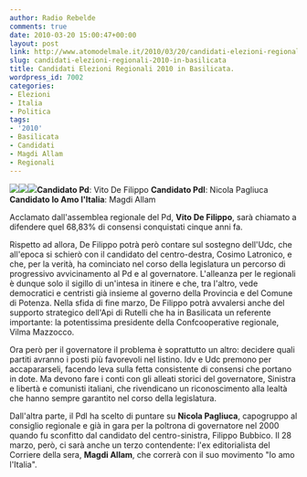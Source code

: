 ```yaml
---
author: Radio Rebelde
comments: true
date: 2010-03-20 15:00:47+00:00
layout: post
link: http://www.atomodelmale.it/2010/03/20/candidati-elezioni-regionali-2010-in-basilicata/
slug: candidati-elezioni-regionali-2010-in-basilicata
title: Candidati Elezioni Regionali 2010 in Basilicata.
wordpress_id: 7002
categories:
- Elezioni
- Italia
- Politica
tags:
- '2010'
- Basilicata
- Candidati
- Magdi Allam
- Regionali
---
```


**![](http://www.atomodelmale.it/wp-content/uploads/2010/03/basilicata-vito-de-filippo.jpg)![](http://www.atomodelmale.it/wp-content/uploads/2010/03/basilicata-nicola-pagliuca.jpg)![](http://www.atomodelmale.it/wp-content/uploads/2010/03/basilicata-magdi-allam.jpg)Candidato Pd**: Vito De Filippo
**Candidato Pdl**: Nicola Pagliuca
**Candidato Io Amo l'Italia**: Magdi Allam

Acclamato dall'assemblea regionale del Pd, **Vito De Filippo**, sarà chiamato a difendere quel 68,83% di consensi conquistati cinque anni fa.

Rispetto ad allora, De Filippo potrà però contare sul sostegno dell'Udc, che all'epoca si schierò con il candidato del centro-destra, Cosimo Latronico, e che, per la verità, ha cominciato nel corso della legislatura un percorso di progressivo avvicinamento al Pd e al governatore. L'alleanza per le regionali è dunque solo il sigillo di un'intesa in itinere e che, tra l'altro, vede democratici e centristi già insieme al governo della Provincia e del Comune di Potenza.<!-- more -->
Nella sfida di fine marzo, De Filippo potrà avvalersi anche del supporto strategico dell'Api di Rutelli che ha in Basilicata un referente importante: la potentissima presidente della Confcooperative regionale, Vilma Mazzocco.

Ora però per il governatore il problema è soprattutto un altro: decidere quali partiti avranno i posti più favorevoli nel listino. Idv e Udc premono per accapararseli, facendo leva sulla fetta consistente di consensi che portano in dote. Ma devono fare i conti con gli alleati storici del governatore, Sinistra e libertà e comunisti italiani, che rivendicano un riconoscimento alla lealtà che hanno sempre garantito nel corso della legislatura.

Dall'altra parte, il Pdl ha scelto di puntare su **Nicola Pagliuca**, capogruppo al consiglio regionale e già in gara per la poltrona di governatore nel 2000 quando fu sconfitto dal candidato del centro-sinistra, Filippo Bubbico. Il 28 marzo, però, ci sarà anche un terzo contendente: l'ex editorialista del Corriere della sera, **Magdi Allam**, che correrà con il suo movimento "Io amo l'Italia".
